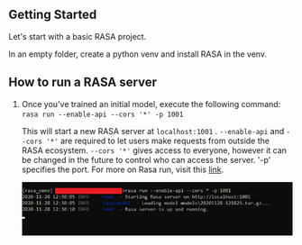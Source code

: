 ## Getting Started

Let's start with a basic RASA project.

In an empty folder, create a python venv and install RASA in the venv.

## How to run a RASA server

1. Once you've trained an initial model, execute the following command:
   `rasa run --enable-api --cors '*' -p 1001`


   This will start a new RASA server at `localhost:1001` . `--enable-api` and `--cors '*'` are required to let users make requests from outside the RASA ecosystem. `--cors '*'` gives access to everyone, however it can be changed in the future to control who can access the server. '-p' specifies the port. For more on Rasa run, visit this [link](https://rasa.com/docs/rasa/command-line-interface#rasa-run).

   ![rasa run](images/rasa_run.png)
